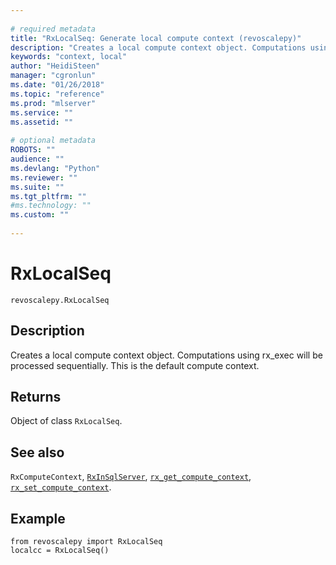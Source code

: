 ```yaml
--- 
 
# required metadata 
title: "RxLocalSeq: Generate local compute context (revoscalepy)" 
description: "Creates a local compute context object. Computations using rx_exec will be processed sequentially. This is the default compute context." 
keywords: "context, local" 
author: "HeidiSteen" 
manager: "cgronlun" 
ms.date: "01/26/2018" 
ms.topic: "reference" 
ms.prod: "mlserver" 
ms.service: "" 
ms.assetid: "" 
 
# optional metadata 
ROBOTS: "" 
audience: "" 
ms.devlang: "Python" 
ms.reviewer: "" 
ms.suite: "" 
ms.tgt_pltfrm: "" 
#ms.technology: "" 
ms.custom: "" 
 
---
```


# RxLocalSeq


 



```
revoscalepy.RxLocalSeq
```





## Description

Creates a local compute context object. Computations using rx_exec will be processed sequentially. This is the default compute context.


## Returns

Object of class `RxLocalSeq`.


## See also

`RxComputeContext`,
[`RxInSqlServer`](RxInSqlServer.md),
[`rx_get_compute_context`](rx-get-compute-context.md),
[`rx_set_compute_context`](rx-set-compute-context.md).


## Example



```
from revoscalepy import RxLocalSeq
localcc = RxLocalSeq()
```

